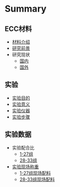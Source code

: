 # Summary

## ECC材料
* [材料介绍](README.md)
* [研究前景](研究前景.md)
* 研究现状
    * [国内](国内.md)
    * [国外](国外.md)

## 实验
* [实验目的](实验目的.md)
* [实验意义](实验意义.md)
* [实验仪器](实验仪器.md)
* [实验步骤](实验步骤.md)

## 实验数据
* 实验配合比
    * [1-27组](1-27组.md)
    * [28-33组](28-33组.md)
* [实验现场称重](实验现场称重.md)
    * [1-27组现场配料](1-27组现场配料.md)
    * [28-33组现场配料](28-33组现场配料.md)

